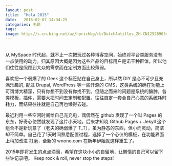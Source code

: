 ```yaml
---
layout: post
title:  "Hola 2015"
date:   2015-02-07 14:34:25
categories: 无题
tags:
image: http://s.cn.bing.net/az/hprichbg/rb/DutchAntilles_ZH-CN12528903491_1920x1080.jpg
---
```


<br/>
从 MySpace 时代起，就不止一次把玩过各种博客空间，始终对平台类服务没有一点使用的动力。归其原因大概是因为这些产品的目标用户是诺干种群体，所以他们往往是照顾到大众的需求而在定制方面比较薄弱。

喜欢把一个弱爆了的 Geek 这个标签贴在自己身上，所以然 DIY 是必不可少且充满乐趣的, 配过 Drupal, WordPress 等一些开源的 CMS，这类系统的确在功能上可谓博大精深，只有你想不到没有你找不到。但随之而来的问题是系统的臃肿，各类模板，插件，需要大把时间去定制和配置，往往自定一套合自己心意的系统耗时耗力，而结果往往就是自己再也懒得去碰。

最近利用一些空闲时间给自己充充电，偶偶然在 github 发现了一个叫 Pages 的东东，好奇心使然就发现了这片小天地。后来才知晓 Github Pages + Jekyll 这个组合不是新玩意了（老夫的确弱爆了 T_T），虽为静态的东西，但小而灵动，简洁却不简单。自己花了1天时间熟悉配置过程，选择了一个心仪的模板，在功能界面上稍加改进
打磨，全新的 wnono.com 在新年伊始就这样重生了。

2015年即将发生的点点滴滴，希望在这块小小的自留地，让懒惰的自己可以留下些许记录吧。
Keep rock & roll, never stop the steps!

